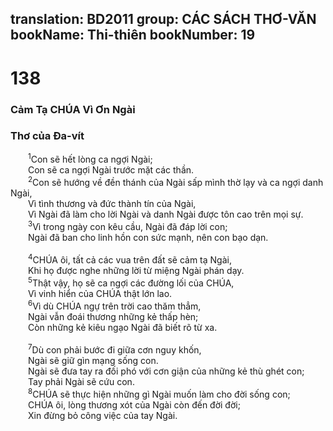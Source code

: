 translation: BD2011
group: CÁC SÁCH THƠ-VĂN
bookName: Thi-thiên 
bookNumber: 19
-------

<div class="title"><h1>138</h1><h3>Cảm Tạ CHÚA Vì Ơn Ngài</h3><h3>Thơ của Ða-vít</h3></div>
<span class="verse thi_138_1">  <sup>1</sup>Con sẽ hết lòng ca ngợi Ngài;<br/>  Con sẽ ca ngợi Ngài trước mặt các thần.<br/></span>
<span class="verse thi_138_2">  <sup>2</sup>Con sẽ hướng về đền thánh của Ngài sấp mình thờ lạy và ca ngợi danh Ngài,<br/>  Vì tình thương và đức thành tín của Ngài,<br/>  Vì Ngài đã làm cho lời Ngài và danh Ngài được tôn cao trên mọi sự.<br/></span>
<span class="verse thi_138_3">  <sup>3</sup>Vì trong ngày con kêu cầu, Ngài đã đáp lời con;<br/>  Ngài đã ban cho linh hồn con sức mạnh, nên con bạo dạn.<br/><br/></span>
<span class="verse thi_138_4">  <sup>4</sup>CHÚA ôi, tất cả các vua trên đất sẽ cảm tạ Ngài,<br/>  Khi họ được nghe những lời từ miệng Ngài phán dạy.<br/></span>
<span class="verse thi_138_5">  <sup>5</sup>Thật vậy, họ sẽ ca ngợi các đường lối của CHÚA,<br/>  Vì vinh hiển của CHÚA thật lớn lao.<br/></span>
<span class="verse thi_138_6">  <sup>6</sup>Vì dù CHÚA ngự trên trời cao thăm thẳm,<br/>  Ngài vẫn đoái thương những kẻ thấp hèn;<br/>  Còn những kẻ kiêu ngạo Ngài đã biết rõ từ xa.<br/><br/></span>
<span class="verse thi_138_7">  <sup>7</sup>Dù con phải bước đi giữa cơn nguy khốn,<br/>  Ngài sẽ giữ gìn mạng sống con.<br/>  Ngài sẽ đưa tay ra đối phó với cơn giận của những kẻ thù ghét con;<br/>  Tay phải Ngài sẽ cứu con.<br/></span>
<span class="verse thi_138_8">  <sup>8</sup>CHÚA sẽ thực hiện những gì Ngài muốn làm cho đời sống con;<br/>  CHÚA ôi, lòng thương xót của Ngài còn đến đời đời;<br/>  Xin đừng bỏ công việc của tay Ngài.<br/></span>
